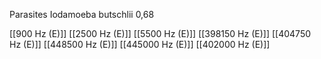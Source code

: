 Parasites Iodamoeba butschlii 0,68

[[900 Hz (E)]]
[[2500 Hz (E)]]
[[5500 Hz (E)]]
[[398150 Hz (E)]]
[[404750 Hz (E)]]
[[448500 Hz (E)]]
[[445000 Hz (E)]]
[[402000 Hz (E)]]